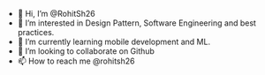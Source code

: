 - 👋 Hi, I’m @RohitSh26
- 👀 I’m interested in Design Pattern, Software Engineering and best practices.
- 🌱 I’m currently learning mobile development and ML.
- 💞️ I’m looking to collaborate on Github
- 📫 How to reach me @rohitsh26

<!---
RohitSh26/RohitSh26 is a ✨ special ✨ repository because its `README.md` (this file) appears on your GitHub profile.
You can click the Preview link to take a look at your changes.
--->
